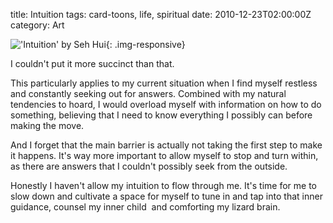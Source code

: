 title: Intuition
tags: card-toons, life, spiritual
date: 2010-12-23T02:00:00Z
category: Art

!['Intuition' by Seh Hui]({filename}/images/2010/09/intuition-1024x569.jpg){: .img-responsive}

I couldn't put it more succinct than that.

This particularly applies to my current situation when I find myself restless and constantly seeking out for answers. Combined with my natural tendencies to hoard, I would overload myself with information on how to do something, believing that I need to know everything I possibly can before making the move.

And I forget that the main barrier is actually not taking the first step to make it happens. It's way more important to allow myself to stop and turn within, as there are answers that I couldn't possibly seek from the outside.

Honestly I haven't allow my intuition to flow through me. It's time for me to slow down and cultivate a space for myself to tune in and tap into that inner guidance, counsel my inner child  and comforting my lizard brain.
